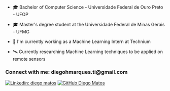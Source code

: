 - 🎓 Bachelor of Computer Science - Universidade Federal de Ouro Preto - UFOP

- 🎓 Master's degree student at the Universidade Federal de Minas Gerais - UFMG

- 🧠 I'm currently working as a Machine Learning Intern at Technium

- 🛰️ Currently researching Machine Learning techniques to be applied on remote sensors

 
  
<h3 align="left">Connect with me: diegohmarques.ti@gmail.com</h3>
<p align="left">
  

[![Linkedin: diego matos](https://img.shields.io/badge/-diegohmm-blue?style=flat-square&logo=Linkedin&logoColor=white&link=https://www.linkedin.com/in/diego-matos-1758561a3/)](https://www.linkedin.com/in/diego-matos-1758561a3/)
[![GitHub Diego Matos](https://img.shields.io/github/followers/diegohmm?label=follow&style=social)](https://github.com/DiegoHMM)
